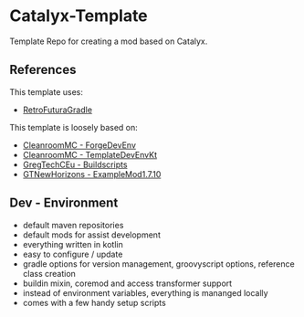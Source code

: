 # Catalyx-Template
Template Repo for creating a mod based on Catalyx.

## References
This template uses:
- [RetroFuturaGradle](https://github.com/GTNewHorizons/RetroFuturaGradle)

This template is loosely based on:
- [CleanroomMC - ForgeDevEnv](https://github.com/CleanroomMC/ForgeDevEnv)
- [CleanroomMC - TemplateDevEnvKt](https://github.com/CleanroomMC/TemplateDevEnvKt)
- [GregTechCEu - Buildscripts](https://github.com/GregTechCEu/Buildscripts)
- [GTNewHorizons - ExampleMod1.7.10](https://github.com/GTNewHorizons/ExampleMod1.7.10)

## Dev - Environment
- default maven repositories
- default mods for assist development
- everything written in kotlin
- easy to configure / update
- gradle options for version management, groovyscript options, reference class creation
- buildin mixin, coremod and access transformer support
- instead of environment variables, everything is mananged locally
- comes with a few handy setup scripts
